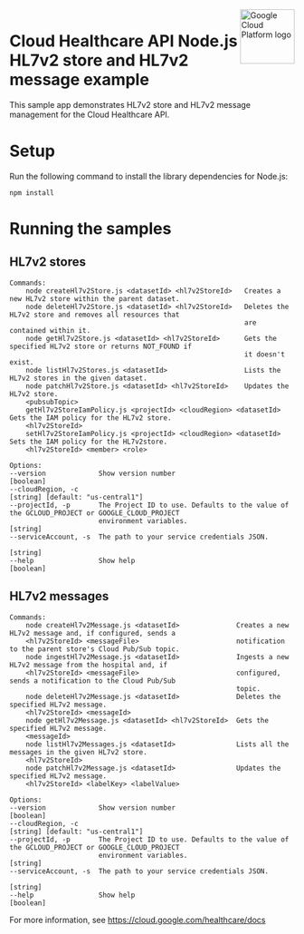 <img src="https://avatars2.githubusercontent.com/u/2810941?v=3&s=96" alt="Google Cloud Platform logo" title="Google Cloud Platform" align="right" height="96" width="96"/>

# Cloud Healthcare API Node.js HL7v2 store and HL7v2 message example

This sample app demonstrates HL7v2 store and HL7v2 message management for the Cloud Healthcare API.

# Setup

Run the following command to install the library dependencies for Node.js:

    npm install

# Running the samples

## HL7v2 stores

    Commands:
        node createHl7v2Store.js <datasetId> <hl7v2StoreId>   Creates a new HL7v2 store within the parent dataset.
        node deleteHl7v2Store.js <datasetId> <hl7v2StoreId>   Deletes the HL7v2 store and removes all resources that
                                                              are contained within it.
        node getHl7v2Store.js <datasetId> <hl7v2StoreId>      Gets the specified HL7v2 store or returns NOT_FOUND if
                                                              it doesn't exist.
        node listHl7v2Stores.js <datasetId>                   Lists the HL7v2 stores in the given dataset.
        node patchHl7v2Store.js <datasetId> <hl7v2StoreId>    Updates the HL7v2 store.
        <pubsubTopic>
        getHl7v2StoreIamPolicy.js <projectId> <cloudRegion> <datasetId>   Gets the IAM policy for the HL7v2 store.
        <hl7v2StoreId>
        setHl7v2StoreIamPolicy.js <projectId> <cloudRegion> <datasetId>   Sets the IAM policy for the HL7v2store.
        <hl7v2StoreId> <member> <role>

    Options:
    --version             Show version number                                                                    [boolean]
    --cloudRegion, -c                                                                    [string] [default: "us-central1"]
    --projectId, -p       The Project ID to use. Defaults to the value of the GCLOUD_PROJECT or GOOGLE_CLOUD_PROJECT
                          environment variables.                                                                  [string]
    --serviceAccount, -s  The path to your service credentials JSON.
                                                                                                                  [string]
    --help                Show help                                                                              [boolean]


## HL7v2 messages

    Commands:
        node createHl7v2Message.js <datasetId>              Creates a new HL7v2 message and, if configured, sends a
        <hl7v2StoreId> <messageFile>                        notification to the parent store's Cloud Pub/Sub topic.
        node ingestHl7v2Message.js <datasetId>              Ingests a new HL7v2 message from the hospital and, if
        <hl7v2StoreId> <messageFile>                        configured, sends a notification to the Cloud Pub/Sub
                                                            topic.
        node deleteHl7v2Message.js <datasetId>              Deletes the specified HL7v2 message.
        <hl7v2StoreId> <messageId>
        node getHl7v2Message.js <datasetId> <hl7v2StoreId>  Gets the specified HL7v2 message.
        <messageId>
        node listHl7v2Messages.js <datasetId>               Lists all the messages in the given HL7v2 store.
        <hl7v2StoreId>
        node patchHl7v2Message.js <datasetId>               Updates the specified HL7v2 message.
        <hl7v2StoreId> <labelKey> <labelValue>

    Options:
    --version             Show version number                                                                    [boolean]
    --cloudRegion, -c                                                                    [string] [default: "us-central1"]
    --projectId, -p       The Project ID to use. Defaults to the value of the GCLOUD_PROJECT or GOOGLE_CLOUD_PROJECT
                          environment variables.                                                                  [string]
    --serviceAccount, -s  The path to your service credentials JSON.
                                                                                                                  [string]
    --help                Show help                                                                              [boolean]

For more information, see https://cloud.google.com/healthcare/docs
